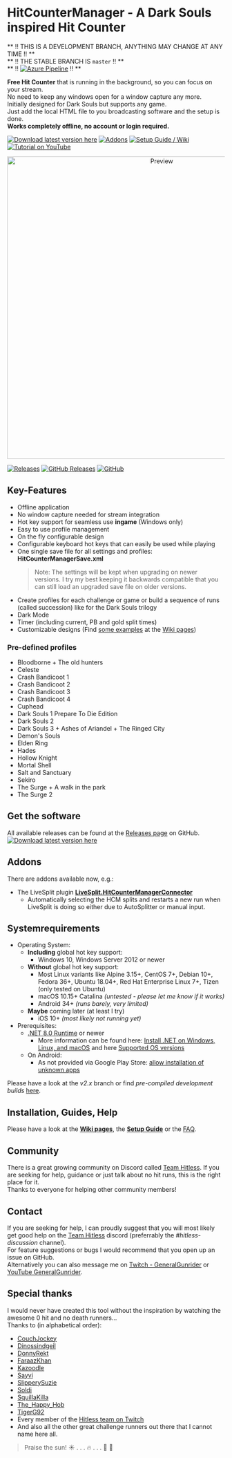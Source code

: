 # HitCounterManager - A Dark Souls inspired Hit Counter

** :bangbang: THIS IS A DEVELOPMENT BRANCH, ANYTHING MAY CHANGE AT ANY TIME :bangbang: **  
** :bangbang: THE STABLE BRANCH IS `master` :bangbang: **  
** :bangbang: [![Azure Pipeline](https://dev.azure.com/topeterk/HitCounterManager/_apis/build/status/HitCounterManager?branchName=v2.x)](https://dev.azure.com/topeterk/HitCounterManager/_build) :bangbang: **


**Free Hit Counter** that is running in the background, so you can focus on your stream.  
No need to keep any windows open for a window capture any more.  
Initially designed for Dark Souls but supports any game.  
Just add the local HTML file to you broadcasting software and the setup is done.  
**Works completely offline, no account or login required.**

[![Download latest version here](https://img.shields.io/badge/-Download%20latest%20version%20here-brightgreen?longCache=true&style=for-the-badge)](../../releases/latest)
[![Addons](https://img.shields.io/badge/-Addons-yellow?longCache=true&style=for-the-badge)](#addons)
[![Setup Guide / Wiki](https://img.shields.io/badge/-Setup%20Guide%20%2F%20Wiki-blue?longCache=true&style=for-the-badge)](../../wiki)
[![Tutorial on YouTube](https://img.shields.io/badge/-Tutorial%20on%20YouTube-red?longCache=true&style=for-the-badge)](https://www.youtube.com/watch?v=iXGExlS4xeM&list=PLvBCl9o55PB7BYB7vXVxQuP5J27X_XXzm)

<p align="center"><a href="Source/Images/Preview.png"><img src="Source/Images/Preview.png" alt="Preview" width="700px"/></a></p>

[![Releases](https://img.shields.io/github/release/topeterk/HitCounterManager.svg?label=Latest%20release:&longCache=true&style=for-the-badge&colorB=0088FF)](../../releases/latest)
[![GitHub Releases](https://img.shields.io/github/downloads/topeterk/HitCounterManager/total.svg?label=Downloads:&longCache=true&style=for-the-badge&colorB=0088FF)](../../releases)
[![GitHub](https://img.shields.io/github/license/topeterk/HitCounterManager.svg?label=License:&longCache=true&style=for-the-badge&colorB=0088FF)](LICENSE)

## Key-Features

* Offline application
* No window capture needed for stream integration
* Hot key support for seamless use **ingame** (Windows only)
* Easy to use profile management
* On the fly configurable design
* Configurable keyboard hot keys that can easily be used while playing
* One single save file for all settings and profiles: **HitCounterManagerSave.xml**
  > Note: The settings will be kept when upgrading on newer versions.
  > I try my best keeping it backwards compatible that you can still load an upgraded save file on older versions.
* Create profiles for each challenge or game or build a sequence of runs (called succession) like for the Dark Souls trilogy
* Dark Mode
* Timer (including current, PB and gold split times)
* Customizable designs (Find [some examples](../../wiki/Designs) at the [Wiki pages](../../wiki))

### Pre-defined profiles

* Bloodborne + The old hunters
* Celeste
* Crash Bandicoot 1
* Crash Bandicoot 2
* Crash Bandicoot 3
* Crash Bandicoot 4
* Cuphead
* Dark Souls 1 Prepare To Die Edition
* Dark Souls 2
* Dark Souls 3 + Ashes of Ariandel + The Ringed City
* Demon's Souls
* Elden Ring
* Hades
* Hollow Knight
* Mortal Shell
* Salt and Sanctuary
* Sekiro
* The Surge + A walk in the park
* The Surge 2

## Get the software
All available releases can be found at the [Releases page](../../releases) on GitHub.  
[![Download latest version here](https://img.shields.io/badge/-Download%20latest%20version%20here-brightgreen?longCache=true&style=for-the-badge)](../../releases/latest)

## Addons
There are addons available now, e.g.:
* The LiveSplit plugin [**LiveSplit.HitCounterManagerConnector**](https://github.com/topeterk/LiveSplit.HitCounterManagerConnector)
  * Automatically selecting the HCM splits and restarts a new run when LiveSplit is doing so either due to AutoSplitter or manual input.

## Systemrequirements
* Operating System:
  * **Including** global hot key support:
    * Windows 10, Windows Server 2012 or newer
  * **Without** global hot key support:
    * Most Linux variants like Alpine 3.15+, CentOS 7+, Debian 10+, Fedora 36+, Ubuntu 18.04+, Red Hat Enterprise Linux 7+, Tizen (only tested on Ubuntu)
    * macOS 10.15+ Catalina _(untested - please let me know if it works)_
    * Android 34+ _(runs barely, very limited)_
  * **Maybe** coming later (at least I try)
    * iOS 10+ _(most likely not running yet)_
* Prerequisites:
  * [.NET 8.0 Runtime](https://dotnet.microsoft.com/download/dotnet/8.0/runtime) or newer
    * More information can be found here: [Install .NET on Windows, Linux, and macOS](https://docs.microsoft.com/dotnet/core/install/)
      and here [Supported OS versions](https://github.com/dotnet/core/blob/main/release-notes/8.0/supported-os.md)
  * On Android:
    * As not provided via Google Play Store: [allow installation of unknown apps](https://developer.android.com/studio/publish#publishing-unknown)

Please have a look at the _v2.x_ branch or find *pre-compiled development builds* [here](../../issues/21).

## Installation, Guides, Help
Please have a look at the **[Wiki pages](../../wiki)**, the **[Setup Guide](../../wiki/SetupGuide)** or the [FAQ](../../wiki/SetupGuide#FAQ).

## Community
There is a great growing community on Discord called [Team Hitless](https://discord.gg/4E7cSK7).
If you are seeking for help, guidance or just talk about no hit runs, this is the right place for it.  
Thanks to everyone for helping other community members!

## Contact
If you are seeking for help, I can proudly suggest that you will most likely get good help on the [Team Hitless](https://discord.gg/4E7cSK7) discord (preferrably the _#hitless-discussion_ channel).  
For feature suggestions or bugs I would recommend that you open up an issue on GitHub.  
Alternatively you can also message me on [Twitch - GeneralGunrider](https://www.twitch.tv/generalgunrider) or [YouTube GeneralGunrider](https://www.youtube.com/watch?v=iXGExlS4xeM&list=PLvBCl9o55PB7BYB7vXVxQuP5J27X_XXzm).

## Special thanks
I would never have created this tool without the inspiration by watching the awesome 0 hit and no death runners...  
Thanks to (in alphabetical order):
* [CouchJockey](https://www.twitch.tv/couchjockey)
* [Dinossindgeil](https://www.twitch.tv/dinossindgeil)
* [DonnyRekt](https://www.twitch.tv/donnyrekt)
* [FaraazKhan](https://www.twitch.tv/faraazkhan)
* [Kazoodle](https://www.twitch.tv/kazoodle)
* [Sayvi](https://www.twitch.tv/sayvi)
* [SlipperySuzie](https://www.twitch.tv/slipperysuzie)
* [Soldi](https://www.twitch.tv/soldi)
* [SquillaKilla](https://www.twitch.tv/squillakilla)
* [The_Happy_Hob](https://www.twitch.tv/the_happy_hob)
* [TigerG92](https://www.twitch.tv/tigerg92)
* Every member of the [Hitless team on Twitch](https://www.twitch.tv/team/hitless)
* And also all the other great challenge runners out there that I cannot name here all.
  
> Praise the sun!  :sunny: . . . :fire: . . .  :running: :dash: 
